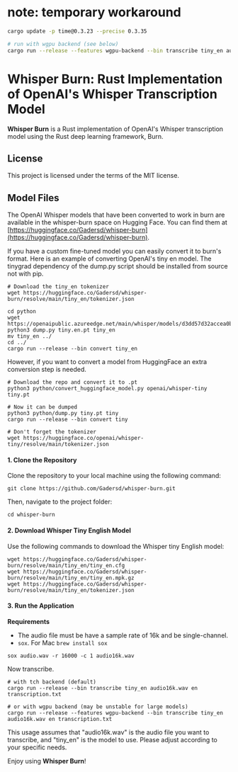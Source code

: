 # note: temporary workaround

```sh
cargo update -p time@0.3.23 --precise 0.3.35

# run with wgpu backend (see below)
cargo run --release --features wgpu-backend --bin transcribe tiny_en audio16k.wav en transcription.txt
```

# Whisper Burn: Rust Implementation of OpenAI's Whisper Transcription Model

**Whisper Burn** is a Rust implementation of OpenAI's Whisper transcription model using the Rust deep learning framework, Burn.

## License

This project is licensed under the terms of the MIT license.

## Model Files

The OpenAI Whisper models that have been converted to work in burn are available in the whisper-burn space on Hugging Face. You can find them at [https://huggingface.co/Gadersd/whisper-burn](https://huggingface.co/Gadersd/whisper-burn).

If you have a custom fine-tuned model you can easily convert it to burn's format. Here is an example of converting OpenAI's tiny en model. The tinygrad dependency of the dump.py script should be installed from source not with pip.

```
# Download the tiny_en tokenizer
wget https://huggingface.co/Gadersd/whisper-burn/resolve/main/tiny_en/tokenizer.json

cd python
wget https://openaipublic.azureedge.net/main/whisper/models/d3dd57d32accea0b295c96e26691aa14d8822fac7d9d27d5dc00b4ca2826dd03/tiny.en.pt
python3 dump.py tiny.en.pt tiny_en
mv tiny_en ../
cd ../
cargo run --release --bin convert tiny_en
```

However, if you want to convert a model from HuggingFace an extra conversion step is needed.

```
# Download the repo and convert it to .pt
python3 python/convert_huggingface_model.py openai/whisper-tiny tiny.pt

# Now it can be dumped
python3 python/dump.py tiny.pt tiny
cargo run --release --bin convert tiny

# Don't forget the tokenizer
wget https://huggingface.co/openai/whisper-tiny/resolve/main/tokenizer.json
```

#### 1. Clone the Repository

Clone the repository to your local machine using the following command:

```
git clone https://github.com/Gadersd/whisper-burn.git
```

Then, navigate to the project folder:

```
cd whisper-burn
```

#### 2. Download Whisper Tiny English Model

Use the following commands to download the Whisper tiny English model:

```
wget https://huggingface.co/Gadersd/whisper-burn/resolve/main/tiny_en/tiny_en.cfg
wget https://huggingface.co/Gadersd/whisper-burn/resolve/main/tiny_en/tiny_en.mpk.gz
wget https://huggingface.co/Gadersd/whisper-burn/resolve/main/tiny_en/tokenizer.json
```

#### 3. Run the Application

**Requirements**

- The audio file must be have a sample rate of 16k and be single-channel.
- `sox`. For Mac `brew install sox`

```
sox audio.wav -r 16000 -c 1 audio16k.wav
```
Now transcribe.

```
# with tch backend (default)
cargo run --release --bin transcribe tiny_en audio16k.wav en transcription.txt

# or with wgpu backend (may be unstable for large models)
cargo run --release --features wgpu-backend --bin transcribe tiny_en audio16k.wav en transcription.txt
```

This usage assumes that "audio16k.wav" is the audio file you want to transcribe, and "tiny_en" is the model to use. Please adjust according to your specific needs.

Enjoy using **Whisper Burn**!
